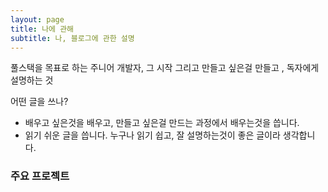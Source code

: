 ```yaml
---
layout: page
title: 나에 관해
subtitle: 나, 블로그에 관한 설명
---
```


풀스택을 목표로 하는 주니어 개발자, 그 시작 그리고 만들고 싶은걸 만들고 , 독자에게 설명하는 것


어떤 글을 쓰나?
- 배우고 싶은것을 배우고, 만들고 싶은걸 만드는 과정에서 배우는것을 씁니다.
- 읽기 쉬운 글을 씁니다. 누구나 읽기 쉽고, 잘 설명하는것이 좋은 글이라 생각합니다.


### 주요 프로젝트

